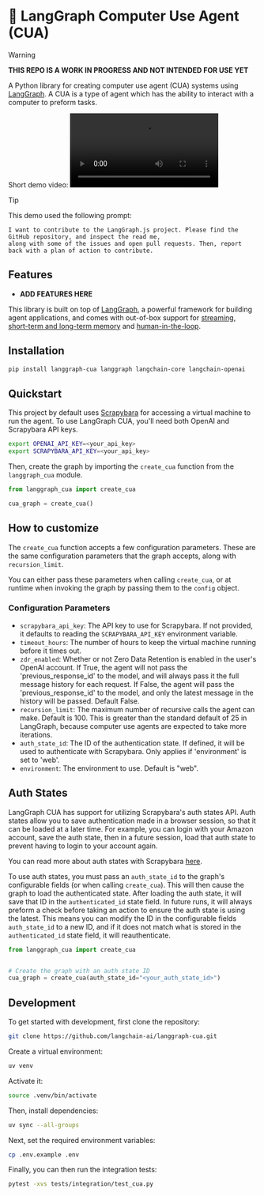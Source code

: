 # 🤖 LangGraph Computer Use Agent (CUA)

> [!WARNING]
> **THIS REPO IS A WORK IN PROGRESS AND NOT INTENDED FOR USE YET**

A Python library for creating computer use agent (CUA) systems using [LangGraph](https://github.com/langchain-ai/langgraph). A CUA is a type of agent which has the ability to interact with a computer to preform tasks.

Short demo video:
<video src="https://github.com/user-attachments/assets/7fd0ab05-fecc-46f5-961b-6624cb254ac2" controls></video>

> [!TIP]
> This demo used the following prompt:
> ```
> I want to contribute to the LangGraph.js project. Please find the GitHub repository, and inspect the read me,
> along with some of the issues and open pull requests. Then, report back with a plan of action to contribute.
> ```

## Features

- **ADD FEATURES HERE**

This library is built on top of [LangGraph](https://github.com/langchain-ai/langgraph), a powerful framework for building agent applications, and comes with out-of-box support for [streaming](https://langchain-ai.github.io/langgraph/how-tos/#streaming), [short-term and long-term memory](https://langchain-ai.github.io/langgraph/concepts/memory/) and [human-in-the-loop](https://langchain-ai.github.io/langgraph/concepts/human_in_the_loop/).

## Installation

```bash
pip install langgraph-cua langgraph langchain-core langchain-openai
```

## Quickstart

This project by default uses [Scrapybara](https://scrapybara.com/) for accessing a virtual machine to run the agent. To use LangGraph CUA, you'll need both OpenAI and Scrapybara API keys.

```bash
export OPENAI_API_KEY=<your_api_key>
export SCRAPYBARA_API_KEY=<your_api_key>
```

Then, create the graph by importing the `create_cua` function from the `langgraph_cua` module.

```python
from langgraph_cua import create_cua

cua_graph = create_cua()
```

## How to customize

The `create_cua` function accepts a few configuration parameters. These are the same configuration parameters that the graph accepts, along with `recursion_limit`.

You can either pass these parameters when calling `create_cua`, or at runtime when invoking the graph by passing them to the `config` object.

### Configuration Parameters

- `scrapybara_api_key`: The API key to use for Scrapybara. If not provided, it defaults to reading the `SCRAPYBARA_API_KEY` environment variable.
- `timeout_hours`: The number of hours to keep the virtual machine running before it times out.
- `zdr_enabled`: Whether or not Zero Data Retention is enabled in the user's OpenAI account. If True, the agent will not pass the 'previous_response_id' to the model, and will always pass it the full message history for each request. If False, the agent will pass the 'previous_response_id' to the model, and only the latest message in the history will be passed. Default False.
- `recursion_limit`: The maximum number of recursive calls the agent can make. Default is 100. This is greater than the standard default of 25 in LangGraph, because computer use agents are expected to take more iterations.
- `auth_state_id`: The ID of the authentication state. If defined, it will be used to authenticate with Scrapybara. Only applies if 'environment' is set to 'web'.
- `environment`: The environment to use. Default is "web".

## Auth States

LangGraph CUA has support for utilizing Scrapybara's auth states API. Auth states allow you to save authentication made in a browser session, so that it can be loaded at a later time.
For example, you can login with your Amazon account, save the auth state, then in a future session, load that auth state to prevent having to login to your account again.

You can read more about auth states with Scrapybara [here](https://docs.scrapybara.com/auth-states).

To use auth states, you must pass an `auth_state_id` to the graph's configurable fields (or when calling `create_cua`). This will then cause the graph to load the authenticated state. After loading the auth state, it will save that ID in the `authenticated_id` state field. In future runs, it will always preform a check before taking an action to ensure the auth state is using the latest. This means you can modify the ID in the configurable fields `auth_state_id` to a new ID, and if it does not match what is stored in the `authenticated_id` state field, it will reauthenticate.

```python
from langgraph_cua import create_cua


# Create the graph with an auth state ID
cua_graph = create_cua(auth_state_id="<your_auth_state_id>")
```

## Development

To get started with development, first clone the repository:

```bash
git clone https://github.com/langchain-ai/langgraph-cua.git
```

Create a virtual environment:

```bash
uv venv
```

Activate it:

```bash
source .venv/bin/activate
```

Then, install dependencies:

```bash
uv sync --all-groups
```

Next, set the required environment variables:

```bash
cp .env.example .env
```

Finally, you can then run the integration tests:

```bash
pytest -xvs tests/integration/test_cua.py
```
